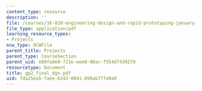 ```yaml
---
content_type: resource
description: ''
file: /courses/16-810-engineering-design-and-rapid-prototyping-january-iap-2005/7da25ea5faeeb2420841098ab777a9a9_gp2_final_dgn.pdf
file_type: application/pdf
learning_resource_types:
- Projects
ocw_type: OCWFile
parent_title: Projects
parent_type: CourseSection
parent_uid: e89fade9-721e-eee0-98ac-f554d7439279
resourcetype: Document
title: gp2_final_dgn.pdf
uid: 7da25ea5-faee-b242-0841-098ab777a9a9
---
```

